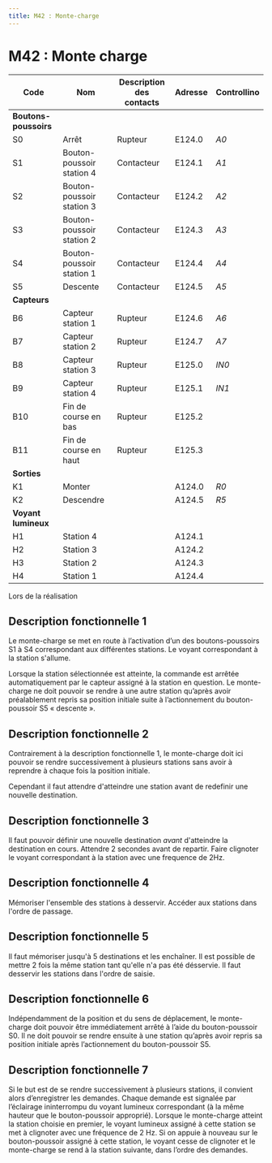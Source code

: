 ```yaml
---
title: M42 : Monte-charge
---
```


# M42 : Monte charge

Code|Nom|Description des contacts|Adresse|Controllino
|---|---|---|---|---|
|**Boutons-poussoirs**|||
S0|Arrêt|Rupteur|E124.0|*A0*
S1|Bouton-poussoir station 4|Contacteur|E124.1|*A1*
S2|Bouton-poussoir station 3|Contacteur|E124.2|*A2*
S3|Bouton-poussoir station 2|Contacteur|E124.3|*A3*
S4|Bouton-poussoir station 1|Contacteur|E124.4|*A4*
S5|Descente|Contacteur|E124.5|*A5*
|**Capteurs**|||
B6 |Capteur station 1    |Rupteur|E124.6|*A6*
B7 |Capteur station 2    |Rupteur|E124.7|*A7*
B8 |Capteur station 3    |Rupteur|E125.0|*IN0*
B9 |Capteur station 4    |Rupteur|E125.1|*IN1*
B10|Fin de course en bas |Rupteur|E125.2|
B11|Fin de course en haut|Rupteur|E125.3|
|**Sorties**|||
K1|Monter   ||A124.0|*R0*
K2|Descendre||A124.5|*R5*
|**Voyant lumineux**
H1|Station 4||A124.1|
H2|Station 3||A124.2|
H3|Station 2||A124.3|
H4|Station 1||A124.4|

Lors de la réalisation 

## Description fonctionnelle 1

Le monte-charge se met en route à l’activation d’un des boutons-poussoirs S1 à S4 correspondant aux différentes stations. Le voyant correspondant à la station s'allume. 

Lorsque la station sélectionnée est atteinte, la commande est arrêtée automatiquement par le capteur assigné à la station en question. Le monte-charge ne doit pouvoir se rendre à une autre station qu’après avoir préalablement repris sa position initiale suite à l’actionnement du bouton-poussoir S5 « descente ».

## Description fonctionnelle 2

Contrairement à la description fonctionnelle 1, le monte-charge doit ici pouvoir se rendre successivement à plusieurs stations sans avoir à reprendre à chaque fois la position initiale.

Cependant il faut attendre d'atteindre une station avant de redefinir une nouvelle destination.  

## Description fonctionnelle 3

Il faut pouvoir définir une nouvelle destination *avant* d'atteindre la destination en cours. Attendre 2 secondes avant de repartir. Faire clignoter le voyant correspondant à la station avec une frequence de 2Hz.

## Description fonctionnelle 4

Mémoriser l'ensemble des stations à desservir. Accéder aux stations dans l'ordre de passage.

## Description fonctionnelle 5

Il faut mémoriser jusqu'à 5 destinations et les enchaîner. Il est possible  de mettre 2 fois la même station tant qu'elle n'a pas été désservie. Il faut desservir les stations dans l'ordre de saisie.

## Description fonctionnelle 6

Indépendamment de la position et du sens de déplacement, le monte-charge doit pouvoir être immédiatement arrêté à l’aide du bouton-poussoir S0. Il ne doit pouvoir se rendre ensuite à une station qu’après avoir repris sa position initiale après l’actionnement du bouton-poussoir S5.



## Description fonctionnelle 7

Si le but est de se rendre successivement à plusieurs stations, il convient alors d’enregistrer les demandes. Chaque demande est signalée par l’éclairage ininterrompu du voyant lumineux correspondant (à la même hauteur que le bouton-poussoir approprié). Lorsque le monte-charge atteint la station choisie en premier, le voyant lumineux assigné à cette station se met à clignoter avec une fréquence de 2 Hz. Si on appuie à nouveau sur le bouton-poussoir assigné à cette station, le voyant cesse de clignoter et le monte-charge se rend à la station suivante, dans l’ordre des demandes.
